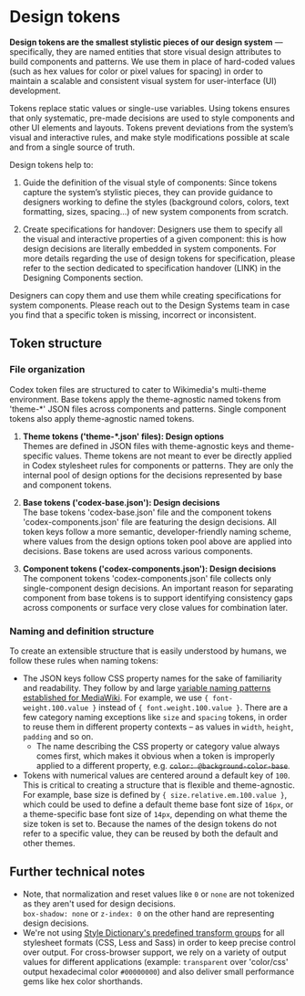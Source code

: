 # Design tokens

**Design tokens are the smallest stylistic pieces of our design system** — specifically, they are
named entities that store visual design attributes to build components and patterns. We use them in
place of hard-coded values (such as hex values for color or pixel values for spacing) in order to
maintain a scalable and consistent visual system for user-interface (UI) development.

Tokens replace static values or single-use variables. Using tokens ensures that only systematic,
pre-made decisions are used to style components and other UI elements and layouts. Tokens prevent
deviations from the system’s visual and interactive rules, and make style modifications possible at
scale and from a single source of truth.

Design tokens help to:

1. Guide the definition of the visual style of components: Since tokens capture the system’s
stylistic pieces, they can provide guidance to designers working to define the styles (background
colors, colors, text formatting, sizes, spacing…) of new system components from scratch.

2. Create specifications for handover: Designers use them to specify all the visual and interactive
properties of a given component: this is how design decisions are literally embedded in system
components. For more details regarding the use of design tokens for specification, please refer to
the section dedicated to specification handover (LINK) in the Designing Components section.

Designers can copy them and use them while creating specifications for system components.
Please reach out to the Design Systems team in case you find that a specific token is missing,
incorrect or inconsistent.


## Token structure
### File organization
Codex token files are structured to cater to Wikimedia's multi-theme environment. Base tokens apply
the theme-agnostic named tokens from 'theme-*' JSON files across components and patterns. Single
component tokens also apply theme-agnostic named tokens.

1. **Theme tokens ('theme-*.json' files): Design options**<br>
Themes are defined in JSON files with theme-agnostic keys and theme-specific values.
Theme tokens are not meant to ever be directly applied in Codex stylesheet rules for components or
patterns. They are only the internal pool of design options for the decisions represented by base
and component tokens.

2. **Base tokens ('codex-base.json'): Design decisions**<br>
The base tokens 'codex-base.json' file and the component tokens 'codex-components.json' file are
featuring the design decisions. All token keys follow a more semantic, developer-friendly naming
scheme, where values from the design options token pool above are applied into decisions. Base
tokens are used across various components.

3. **Component tokens ('codex-components.json'): Design decisions**<br>
The component tokens 'codex-components.json' file collects only single-component design decisions.
An important reason for separating component from base tokens is to support identifying consistency
gaps across components or surface very close values for combination later.

### Naming and definition structure
To create an extensible structure that is easily understood by humans, we follow these rules when
naming tokens:

- The JSON keys follow CSS property names for the sake of familiarity and readability. They follow
by and large [variable naming patterns established for MediaWiki](https://www.mediawiki.org/wiki/Manual:Coding_conventions/CSS#Variable_naming). For example, we use `{ font-weight.100.value }`
instead of `{ font.weight.100.value }`. There are a few category naming exceptions like `size` and
`spacing` tokens, in order to reuse them in different property contexts – as values in `width`,
`height`, `padding` and so on.
  - The name describing the CSS property or category value always comes first, which makes it obvious
when a token is improperly applied to a different property, e.g. ~~`color: @background-color-base`~~.
- Tokens with numerical values are centered around a default key of `100`. This is critical to
creating a structure that is flexible and theme-agnostic. For example, base size is defined by
`{ size.relative.em.100.value }`, which could be used to define a default theme base font size of
`16px`, or a theme-specific base font size of `14px`, depending on what theme the size token is set
to. Because the names of the design tokens do not refer to a specific value, they can be reused by
both the default and other themes.

## Further technical notes
- Note, that normalization and reset values like `0` or `none` are not tokenized as they aren't used
for design decisions.<br>
`box-shadow: none` or `z-index: 0` on the other hand are representing design decisions.
- We're not using [Style Dictionary's predefined transform groups](https://github.com/amzn/style-dictionary/blob/main/docs/transform_groups.md) for all stylesheet formats (CSS, Less
and Sass) in order to keep precise control over output. For cross-browser support, we rely on a
variety of output values for different applications (example: `transparent` over 'color/css' output
hexadecimal color `#00000000`) and also deliver small performance gems like hex color shorthands.

